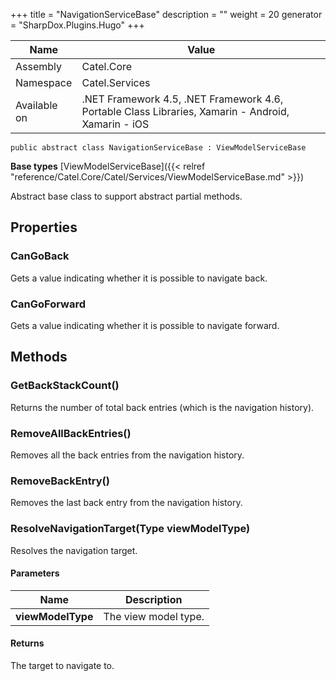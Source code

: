 

+++
title = "NavigationServiceBase" 
description = ""
weight = 20
generator = "SharpDox.Plugins.Hugo"
+++

Name|Value
---|---
Assembly|Catel.Core
Namespace|Catel.Services
Available on|.NET Framework 4.5, .NET Framework 4.6, Portable Class Libraries, Xamarin - Android, Xamarin - iOS

```
public abstract class NavigationServiceBase : ViewModelServiceBase
```

**Base types**
[ViewModelServiceBase]({{< relref "reference/Catel.Core/Catel/Services/ViewModelServiceBase.md" >}})

Abstract base class to support abstract partial methods.

## Properties

### CanGoBack

Gets a value indicating whether it is possible to navigate back.

### CanGoForward

Gets a value indicating whether it is possible to navigate forward.

## Methods

### GetBackStackCount()

Returns the number of total back entries (which is the navigation history).

### RemoveAllBackEntries()

Removes all the back entries from the navigation history.

### RemoveBackEntry()

Removes the last back entry from the navigation history.

### ResolveNavigationTarget(Type viewModelType)

Resolves the navigation target.

#### Parameters

Name|Description
---|---
**viewModelType**|The view model type.

#### Returns

The target to navigate to.

